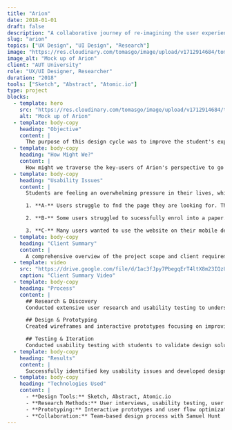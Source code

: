 ```yaml
---
title: "Arion"
date: 2018-01-01
draft: false
description: "A collaborative journey of re-imagining the user experience of Arion (The AUT Student Hub)."
slug: "arion"
topics: ["UX Design", "UI Design", "Research"]
image: "https://res.cloudinary.com/tomasgo/image/upload/v1712914684/tomas-master/img/Desktop_-_Login_Pane_Remember_Me_Copy_10_o6ryph.jpg"
image_alt: "Mock up of Arion"
client: "AUT University"
role: "UX/UI Designer, Researcher"
duration: "2018"
tools: ["Sketch", "Abstract", "Atomic.io"]
type: project
blocks:
  - template: hero
    src: "https://res.cloudinary.com/tomasgo/image/upload/v1712914684/tomas-master/img/Desktop_-_Login_Pane_Remember_Me_Copy_10_o6ryph.jpg"
    alt: "Mock up of Arion"
  - template: body-copy
    heading: "Objective"
    content: |
      The purpose of this design cycle was to improve the student's experience when using AUT's Arion which in turn will lead to an increase in customer/student satasfaction.
  - template: body-copy
    heading: "How Might We?"
    content: |
      How might we traverse the key-users of Arion's perspective to go from one of mediocrity to that of excellence.
  - template: body-copy
    heading: "Usability Issues"
    content: |
      Students are feeling an overwhelming pressure in their lives, which is growing due to our demanding societal pressures. One such area of focus for this study is around effective collaboration and group work. This can be seen through:

      1. **A-** Users struggle to fnd the page they are looking for. This is due to the poor information hierarchy present on the site.

      2. **B-** Some users struggled to sucessfully enrol into a paper. They would not realise that they had not confirmed their classes.

      3. **C-** Many users wanted to use the website on their mobile device quickly on the go. The website is currently not mobile friendly.
  - template: body-copy
    heading: "Client Summary"
    content: |
      A comprehensive overview of the project scope and client requirements.
  - template: video
    src: "https://drive.google.com/file/d/1ac3fJpy7PbegqErT4ltX8m23IQzUrYEA/preview"
    caption: "Client Summary Video"
  - template: body-copy
    heading: "Process"
    content: |
      ## Research & Discovery
      Conducted extensive user research and usability testing to understand student pain points and identify opportunities for improvement in the Arion platform.

      ## Design & Prototyping
      Created wireframes and interactive prototypes focusing on improving information hierarchy, enrollment flow, and mobile responsiveness.

      ## Testing & Iteration
      Conducted usability testing with students to validate design solutions and refine the user experience based on feedback.
  - template: body-copy
    heading: "Results"
    content: |
      Successfully identified key usability issues and developed design solutions to improve the student experience with Arion, leading to better user satisfaction and more efficient enrollment processes.
  - template: body-copy
    heading: "Technologies Used"
    content: |
      - **Design Tools:** Sketch, Abstract, Atomic.io
      - **Research Methods:** User interviews, usability testing, user journey mapping
      - **Prototyping:** Interactive prototypes and user flow optimization
      - **Collaboration:** Team-based design process with Samuel Hunt
---
```

